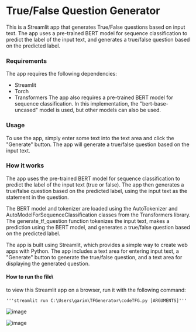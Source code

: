 # True/False Question Generator
This is a Streamlit app that generates True/False questions based on input text. The app uses a pre-trained BERT model for sequence classification to predict the label of the input text, and generates a true/false question based on the predicted label.

### Requirements
The app requires the following dependencies:

- Streamlit
- Torch
- Transformers
The app also requires a pre-trained BERT model for sequence classification. In this implementation, the "bert-base-uncased" model is used, but other models can also be used.

### Usage
To use the app, simply enter some text into the text area and click the "Generate" button. The app will generate a true/false question based on the input text.

### How it works
The app uses the pre-trained BERT model for sequence classification to predict the label of the input text (true or false). The app then generates a true/false question based on the predicted label, using the input text as the statement in the question.

The BERT model and tokenizer are loaded using the AutoTokenizer and AutoModelForSequenceClassification classes from the Transformers library. The generate_tf_question function tokenizes the input text, makes a prediction using the BERT model, and generates a true/false question based on the predicted label.

The app is built using Streamlit, which provides a simple way to create web apps with Python. The app includes a text area for entering input text, a "Generate" button to generate the true/false question, and a text area for displaying the generated question.

#### How to run the file\
to view this Streamlit app on a browser, run it with the following
  command:

    '''streamlit run C:\Users\garim\TFGenerator\codeTFG.py [ARGUMENTS]'''
![image](https://user-images.githubusercontent.com/87160848/224267576-66b958c7-e42d-4aa7-b290-bf80f609fff7.png)


![image](https://user-images.githubusercontent.com/87160848/224266961-4d1d733a-0f5e-44dc-ad75-51d70043a0f4.png)
